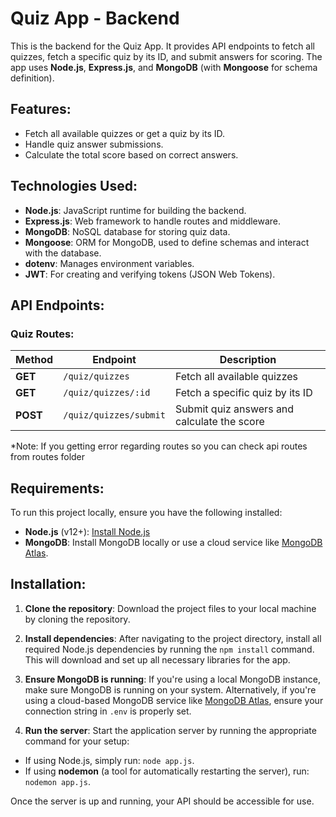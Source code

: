 # Quiz App - Backend

This is the backend for the Quiz App. It provides API endpoints to fetch all quizzes, fetch a specific quiz by its ID, and submit answers for scoring. The app uses **Node.js**, **Express.js**, and **MongoDB** (with **Mongoose** for schema definition).

## Features:
- Fetch all available quizzes or get a quiz by its ID.
- Handle quiz answer submissions.
- Calculate the total score based on correct answers.

## Technologies Used:
- **Node.js**: JavaScript runtime for building the backend.
- **Express.js**: Web framework to handle routes and middleware.
- **MongoDB**: NoSQL database for storing quiz data.
- **Mongoose**: ORM for MongoDB, used to define schemas and interact with the database.
- **dotenv**: Manages environment variables.
- **JWT**: For creating and verifying tokens (JSON Web Tokens).

## API Endpoints:

### Quiz Routes:

| Method | Endpoint                         | Description                        |
|--------|----------------------------------|------------------------------------|
| **GET**    | `/quiz/quizzes`                   | Fetch all available quizzes         |
| **GET**    | `/quiz/quizzes/:id`               | Fetch a specific quiz by its ID     |
| **POST**   | `/quiz/quizzes/submit`            | Submit quiz answers and calculate the score |

*Note: If you getting error regarding routes so you can check api routes from routes folder

## Requirements:
To run this project locally, ensure you have the following installed:

- **Node.js** (v12+): [Install Node.js](https://nodejs.org/)
- **MongoDB**: Install MongoDB locally or use a cloud service like [MongoDB Atlas](https://www.mongodb.com/cloud/atlas).

## Installation:

1. **Clone the repository**: Download the project files to your local machine by cloning the repository.

2. **Install dependencies**: After navigating to the project directory, install all required Node.js dependencies by running the `npm install` command. This will download and set up all necessary libraries for the app.

3. **Ensure MongoDB is running**: If you're using a local MongoDB instance, make sure MongoDB is running on your system. Alternatively, if you're using a cloud-based MongoDB service like [MongoDB Atlas](https://www.mongodb.com/cloud/atlas), ensure your connection string in `.env` is properly set.

4. **Run the server**: Start the application server by running the appropriate command for your setup:
- If using Node.js, simply run: `node app.js`.
- If using **nodemon** (a tool for automatically restarting the server), run: `nodemon app.js`.

Once the server is up and running, your API should be accessible for use.


